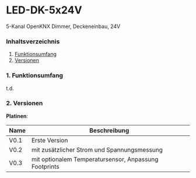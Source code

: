 # LED-DK-5x24V
5-Kanal OpenKNX Dimmer, Deckeneinbau, 24V

### Inhaltsverzeichnis

1. [Funktionsumfang](#1-funktionsumfang)
2. [Versionen](#2-versionen)

### 1. Funktionsumfang

t.d.

### 2. Versionen

__Platinen__:

Name      | Beschreibung
--------- | ---------------------------------
V0.1  	  | Erste Version
V0.2      | mit zusätzlicher Strom und Spannungsmessung
V0.3	  | mit optionalem Temperatursensor, Anpassung Footprints	
